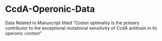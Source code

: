 # CcdA-Operonic-Data
Data Related to Manuscript titled "Codon optimality is the primary contributor to the exceptional mutational sensitivity of CcdA antitoxin in its operonic context"
